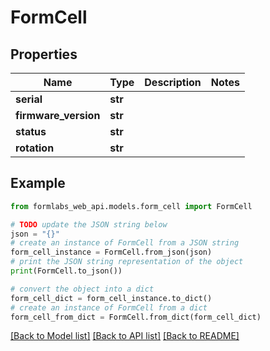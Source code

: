 # FormCell


## Properties

Name | Type | Description | Notes
------------ | ------------- | ------------- | -------------
**serial** | **str** |  | 
**firmware_version** | **str** |  | 
**status** | **str** |  | 
**rotation** | **str** |  | 

## Example

```python
from formlabs_web_api.models.form_cell import FormCell

# TODO update the JSON string below
json = "{}"
# create an instance of FormCell from a JSON string
form_cell_instance = FormCell.from_json(json)
# print the JSON string representation of the object
print(FormCell.to_json())

# convert the object into a dict
form_cell_dict = form_cell_instance.to_dict()
# create an instance of FormCell from a dict
form_cell_from_dict = FormCell.from_dict(form_cell_dict)
```
[[Back to Model list]](../README.md#documentation-for-models) [[Back to API list]](../README.md#documentation-for-api-endpoints) [[Back to README]](../README.md)


